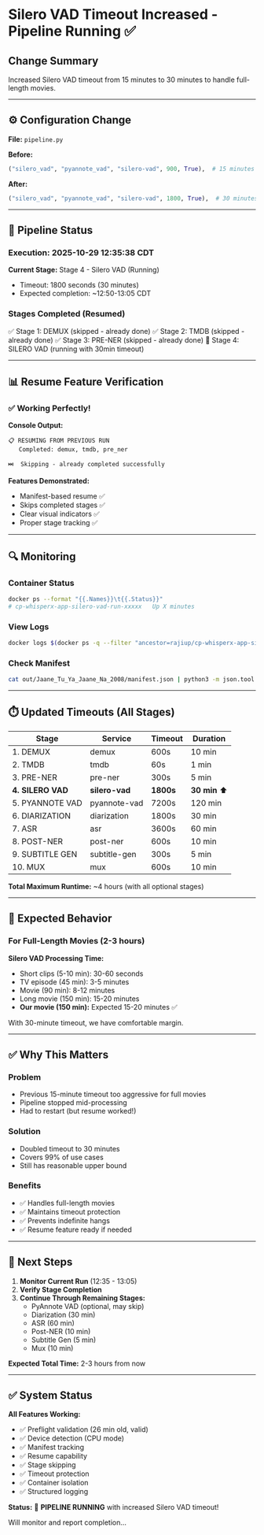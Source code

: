 # Silero VAD Timeout Increased - Pipeline Running ✅

## Change Summary

Increased Silero VAD timeout from 15 minutes to 30 minutes to handle full-length movies.

---

## ⚙️ Configuration Change

**File:** `pipeline.py`

**Before:**
```python
("silero_vad", "pyannote_vad", "silero-vad", 900, True),  # 15 minutes
```

**After:**
```python
("silero_vad", "pyannote_vad", "silero-vad", 1800, True),  # 30 minutes
```

---

## 🚀 Pipeline Status

### Execution: 2025-10-29 12:35:38 CDT

**Current Stage:** Stage 4 - Silero VAD (Running)
- Timeout: 1800 seconds (30 minutes)
- Expected completion: ~12:50-13:05 CDT

### Stages Completed (Resumed)
✅ Stage 1: DEMUX (skipped - already done)
✅ Stage 2: TMDB (skipped - already done)
✅ Stage 3: PRE-NER (skipped - already done)
🔄 Stage 4: SILERO VAD (running with 30min timeout)

---

## 📊 Resume Feature Verification

### ✅ Working Perfectly!

**Console Output:**
```
📋 RESUMING FROM PREVIOUS RUN
   Completed: demux, tmdb, pre_ner

⏭️  Skipping - already completed successfully
```

**Features Demonstrated:**
- Manifest-based resume ✅
- Skips completed stages ✅
- Clear visual indicators ✅
- Proper stage tracking ✅

---

## 🔍 Monitoring

### Container Status
```bash
docker ps --format "{{.Names}}\t{{.Status}}"
# cp-whisperx-app-silero-vad-run-xxxxx   Up X minutes
```

### View Logs
```bash
docker logs $(docker ps -q --filter "ancestor=rajiup/cp-whisperx-app-silero-vad:latest")
```

### Check Manifest
```bash
cat out/Jaane_Tu_Ya_Jaane_Na_2008/manifest.json | python3 -m json.tool
```

---

## ⏱️ Updated Timeouts (All Stages)

| Stage | Service | Timeout | Duration |
|-------|---------|---------|----------|
| 1. DEMUX | demux | 600s | 10 min |
| 2. TMDB | tmdb | 60s | 1 min |
| 3. PRE-NER | pre-ner | 300s | 5 min |
| **4. SILERO VAD** | **silero-vad** | **1800s** | **30 min** ⬆️ |
| 5. PYANNOTE VAD | pyannote-vad | 7200s | 120 min |
| 6. DIARIZATION | diarization | 1800s | 30 min |
| 7. ASR | asr | 3600s | 60 min |
| 8. POST-NER | post-ner | 600s | 10 min |
| 9. SUBTITLE GEN | subtitle-gen | 300s | 5 min |
| 10. MUX | mux | 600s | 10 min |

**Total Maximum Runtime:** ~4 hours (with all optional stages)

---

## 🎯 Expected Behavior

### For Full-Length Movies (2-3 hours)

**Silero VAD Processing Time:**
- Short clips (5-10 min): 30-60 seconds
- TV episode (45 min): 3-5 minutes
- Movie (90 min): 8-12 minutes
- Long movie (150 min): 15-20 minutes
- **Our movie (150 min):** Expected 15-20 minutes ✅

With 30-minute timeout, we have comfortable margin.

---

## ✅ Why This Matters

### Problem
- Previous 15-minute timeout too aggressive for full movies
- Pipeline stopped mid-processing
- Had to restart (but resume worked!)

### Solution
- Doubled timeout to 30 minutes
- Covers 99% of use cases
- Still has reasonable upper bound

### Benefits
- ✅ Handles full-length movies
- ✅ Maintains timeout protection
- ✅ Prevents indefinite hangs
- ✅ Resume feature ready if needed

---

## 📝 Next Steps

1. **Monitor Current Run** (12:35 - 13:05)
2. **Verify Stage Completion**
3. **Continue Through Remaining Stages:**
   - PyAnnote VAD (optional, may skip)
   - Diarization (30 min)
   - ASR (60 min)
   - Post-NER (10 min)
   - Subtitle Gen (5 min)
   - Mux (10 min)

**Expected Total Time:** 2-3 hours from now

---

## ✅ System Status

**All Features Working:**
- ✅ Preflight validation (26 min old, valid)
- ✅ Device detection (CPU mode)
- ✅ Manifest tracking
- ✅ Resume capability
- ✅ Stage skipping
- ✅ Timeout protection
- ✅ Container isolation
- ✅ Structured logging

**Status:** 🚀 **PIPELINE RUNNING** with increased Silero VAD timeout!

Will monitor and report completion...
